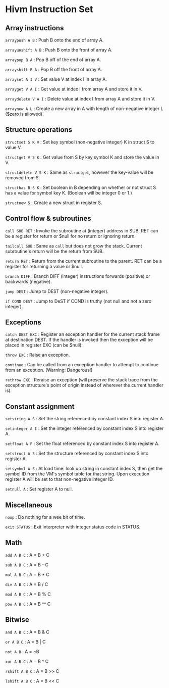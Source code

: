 # Hivm Instruction Set

## Array instructions

`arraypush A B`
:  Push B onto the end of array A.

`arrayunshift A B`
:  Push B onto the front of array A.

`arraypop B A`
:  Pop B off of the end of array A.

`arrayshift B A`
:  Pop B off the front of array A.

`arrayset A I V`
:  Set value V at index I in array A.

`arrayget V A I`
:  Get value at index I from array A and store it in V.

`arraydelete V A I`
:  Delete value at index I from array A and store it in V.

`arraynew A L`
:  Create a new array in A with length of non-negative integer L ($zero is allowed).

## Structure operations

`structset S K V`
:  Set key symbol (non-negative integer) K in struct S to value V.

`structget V S K`
:  Get value from S by key symbol K and store the value in V.

`structdelete V S K`
:  Same as `structget`, however the key-value will be removed from S.

`structhas B S K`
:  Set boolean in B depending on whether or not struct S has a value for symbol key K. (Boolean will be integer 0 or 1.)

`structnew S`
:  Create a new struct in register S.

## Control flow & subroutines

`call SUB RET`
:  Invoke the subroutine at (integer) address in SUB. RET can be a register for return or $null for no return or ignoring return.

`tailcall SUB`
:  Same as `call` but does not grow the stack. Current subroutine's return will be the return from SUB.

`return RET`
:  Return from the current subroutine to the parent. RET can be a register for returning a value or $null.

`branch DIFF`
:  Branch DIFF (integer) instructions forwards (positive) or backwards (negative).

`jump DEST`
:  Jump to DEST (non-negative integer).

`if COND DEST`
:  Jump to DeST if COND is truthy (not null and not a zero integer).

## Exceptions

`catch DEST EXC`
:  Register an exception handler for the current stack frame at destination DEST. If the handler is invoked then the exception will be placed in register EXC (can be $null).

`throw EXC`
:  Raise an exception.

`continue`
:  Can be called from an exception handler to attempt to continue from an exception. (Warning: Dangerous!)

`rethrow EXC`
:  Reraise an exception (will preserve the stack trace from the exception structure's point of origin instead of wherever the current handler is).

## Constant assignment

`setstring A S`
:  Set the string referenced by constant index S into register A.

`setinteger A I`
:  Set the integer referenced by constant index S into register A.

`setfloat A F`
:  Set the float referenced by constant index S into register A.

`setstruct A S`
:  Set the structure referenced by constant index S into register A.

`setsymbol A S`
:  At load time: look up string in constant index S, then get the symbol ID from the VM's symbol table for that string. Upon execution register A will be set to that non-negative integer ID.

`setnull A`
:  Set register A to null.

## Miscellaneous

`noop`
:  Do nothing for a wee bit of time.

`exit STATUS`
:  Exit interpreter with integer status code in STATUS.

## Math

`add A B C`
:  A = B + C

`sub A B C`
:  A = B - C

`mul A B C`
:  A = B * C

`div A B C`
:  A = B / C

`mod A B C`
:  A = B % C

`pow A B C`
:  A = B ^^ C

## Bitwise

`and A B C`
:  A = B & C

`or A B C`
:  A = B | C

`not A B`
:  A = ~B

`xor A B C`
:  A = B ^ C

`rshift A B C`
:  A = B >> C

`lshift A B C`
:  A = B << C
